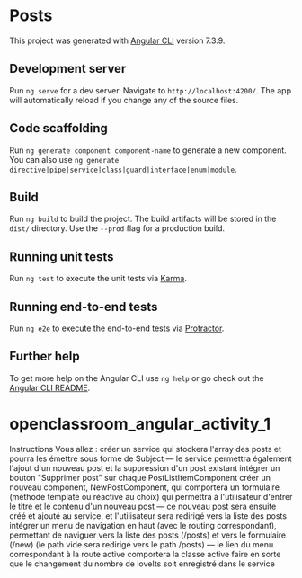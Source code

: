 # Posts

This project was generated with [Angular CLI](https://github.com/angular/angular-cli) version 7.3.9.

## Development server

Run `ng serve` for a dev server. Navigate to `http://localhost:4200/`. The app will automatically reload if you change any of the source files.

## Code scaffolding

Run `ng generate component component-name` to generate a new component. You can also use `ng generate directive|pipe|service|class|guard|interface|enum|module`.

## Build

Run `ng build` to build the project. The build artifacts will be stored in the `dist/` directory. Use the `--prod` flag for a production build.

## Running unit tests

Run `ng test` to execute the unit tests via [Karma](https://karma-runner.github.io).

## Running end-to-end tests

Run `ng e2e` to execute the end-to-end tests via [Protractor](http://www.protractortest.org/).

## Further help

To get more help on the Angular CLI use `ng help` or go check out the [Angular CLI README](https://github.com/angular/angular-cli/blob/master/README.md).
# openclassroom_angular_activity_1

Instructions
Vous allez :
créer un service qui stockera l'array des posts et pourra les émettre sous forme de Subject — le service permettra également l'ajout d'un nouveau post et la suppression d'un post existant
intégrer un bouton "Supprimer post" sur chaque PostListItemComponent
créer un nouveau component, NewPostComponent, qui comportera un formulaire (méthode template ou réactive au choix) qui permettra à l'utilisateur d'entrer le titre et le contenu d'un nouveau post — ce nouveau post sera ensuite créé et ajouté au service, et l'utilisateur sera redirigé vers la liste des posts
intégrer un menu de navigation en haut (avec le routing correspondant), permettant de naviguer vers la liste des posts (/posts) et vers le formulaire (/new) (le path vide sera redirigé vers le path /posts) — le lien du menu correspondant à la route active comportera la classe active
faire en sorte que le changement du nombre de loveIts soit enregistré dans le service

